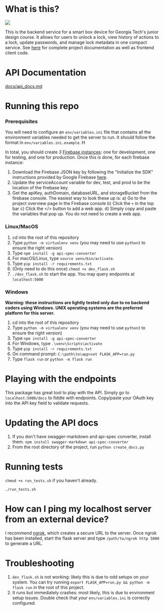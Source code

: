 # What is this?

![](https://camo.githubusercontent.com/19b06d2af4f1078cd401fbf66d6eff38fbe650fd/68747470733a2f2f692e696d6775722e636f6d2f6c4c34724577782e706e67)

This is the backend service for a smart box device for Georgia Tech's junior design course. It allows for users to unlock a lock, view history of actions to a lock, update passwords, and manage lock metadata in one compact service. See [here](https://github.com/myothiha09/SmartBox) for complete project documentation as well as frontend client code.

# API Documentation
[docs/api_docs.md](docs/api_docs.md)

# Running this repo

### Prerequisites

You will need to configure an `env/variables.ini` file that contains all the environment variables needed to get the server to run. It should follow the format in `env/variables.ini.example`. H

In total, you should create _3_ [Firebase instances](https://console.firebase.google.com/u/0/): one for development, one for testing, and one for production. Once this is done, for each firebase instance:

1. Download the Firebase JSON key by following the "Initialize the SDK" instructions provided by Google Firebase [here](https://firebase.google.com/docs/admin/setup).
2. Update the serviceAccount variable for dev, test, and prod to be the location of the firebase key.
3. Get the apiKey, authDomain, databaseURL, and storageBucket from the firebase console. The easiest way to look these up is:
    a) Go to the project overview page in the Firebase console
    b) Click the `+` in the top bar
    c) Click the </> button to add a web app.
    d) Simply copy and paste the variables that pop up. You do not need to create a web app.

### Linux/MacOS

1. cd into the root of this repository
2. Type `python -m virtualenv venv` (you may need to use `python3` to ensure the right version)
3. Type `npm install -g api-spec-converter`
4. For macOS/Linux, type `source venv/bin/activate`.
5. Type `pip install -r requirements.txt`
6. (Only need to do this once) `chmod +x dev_flask.sh`
7. `./dev_flask.sh` to start the app. You may query endpoints at `localhost:5000`

### Windows

**Warning: these instructions are lightly tested only due to no backend coders using Windows.
  UNIX operating systems are the preferred platform for this server.**

1. cd into the root of this repository
2. Type `python -m virtualenv venv` (you may need to use `python3` to ensure the right version)
3. Type `npm install -g api-spec-converter`
4. For Windows, type `.\venv\Scripts\activate`
5. Type `pip install -r requirements.txt`
6. On command prompt: `C:\path\to\app>set FLASK_APP=run.py`
7. Type `flask run` or `python -m flask run`

# Playing with the endpoints

This package has great tool to play with the API. Simply go to `localhost:5000/docs`
to fiddle with endpoints. Copy/paste your OAuth key into the API key field to validate requests.

# Updating the API docs

1. If you don't have swagger-markdown and api-spec converter, install them. `npm install swagger-markdown api-spec-converter`
2. From the root directory of the project, run `python create_docs.py`

# Running tests

`chmod +x run_tests.sh` if you haven't already.

`./run_tests.sh`

# How can I ping my localhost server from an external device?

I recommend [ngrok](https://ngrok.com/), which creates a secure URL
to the server. Once ngrok has been installed, start the flask server
and type `/path/to/ngrok http 5000` to generate a URL.

# Troubleshooting

1. `dev_flask.sh` is not working: likely this is due to odd setups on your system. You can try running `export FLASK_APP=run.py && python -m flask run` in the root of this project.
1. It runs but immediately crashes: most likely, this is due to environment setup issues. Double check that your `env/variables.ini` is correctly configured.


